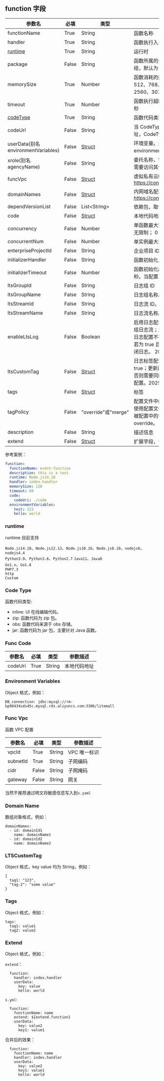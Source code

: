 ## function 字段

| 参数名                              | 必填  | 类型                             | 参数描述                                                                                                                                                                                                                                                           |
| ----------------------------------- | ----- | -------------------------------- | ------------------------------------------------------------------------------------------------------------------------------------------------------------------------------------------------------------------------------------------------------------------ |
| functionName                        | True  | String                           | 函数名称                                                                                                                                                                                                                                                           |
| handler                             | True  | String                           | 函数执行入口，规则：xx.xx，必须包含“. ”                                                                                                                                                                                                                            |
| [runtime](#runtime)                 | True  | String                           | 运行时                                                                                                                                                                                                                                                             |
| package                             | False | String                           | 函数所属的分组 Package，用于用户针对函数的自定义分组，默认为 default                                                                                                                                                                                               |
| memorySize                          | True  | Number                           | 函数消耗的内存。 单位 M。 取值范围为：128、256、512、768、1024、1280、1536、1792、2048、2560、3072、3584、4096                                                                                                                                                     |
| timeout                             | True  | Number                           | 函数执行超时时间，超时函数将被强行停止，范围 3 ～ 900 秒                                                                                                                                                                                                           |
| [codeType](#code-type)              | True  | String                           | 函数代码类型                                                                                                                                                                                                                                                       |
| codeUrl                             | False | String                           | 当 CodeType 为 obs 时，该值为函数代码包在 OBS 上的地址，CodeType 为其他值时，该字段为空。                                                                                                                                                                          |
| userData(别名 environmentVariables) | False | [Struct](#environment-variables) | 环境变量。最多定义 20 个，总长度不超过 4KB, userData 与 environmentVariables 同事存在时，userData 字段生效                                                                                                                                                         |
| xrole(别名 agencyName)              | False | String                           | 委托名称，需要 IAM 支持，并在 IAM 界面创建委托，当函数需要访问其他服务时，必须提供该字段                                                                                                                                                                           |
| funcVpc                             | False | [Struct](#func-vpc)              | 虚拟私有云唯一标识。配置时，agencyName 必填。https://console.huaweicloud.com/vpc/#/vpc/vpcs/list                                                                                                                                                                   |
| domainNames                         | False | [Struct](#domain-name)           | 内网域名配置，更新函数时生效。https://console.huaweicloud.com/dns/#/dns/privatezones                                                                                                                                                                               |
| dependVersionList                   | False | List\<String\>                   | 依赖包，取依赖包的 ID                                                                                                                                                                                                                                              |
| code                                | False | [Struct](#func-code)             | 本地代码地址，当 CodeType 为 zip 时，必填                                                                                                                                                                                                                          |
| concurrency                         | False | Number                           | 单函数最大实例数，取值-1 到 1000。 -1 代表该函数实例数无限制； 0 代表该函数被禁用                                                                                                                                                                                  |
| concurrentNum                       | False | Number                           | 单实例最大并发数，取值-1 到 1000                                                                                                                                                                                                                                   |
| enterpriseProjectId                 | False | String                           | 企业项目 ID，默认值为 0                                                                                                                                                                                                                                            |
| initializerHandler                  | False | String                           | 函数初始化入口                                                                                                                                                                                                                                                     |
| initializerTimeout                  | False | Number                           | 函数初始化超时时间，超时函数将被强行停止，范围 1 ~ 300 秒。当配置了初始化函数，此参数必填                                                                                                                                                                          |
| ltsGroupId                          | False | String                           | 日志组 ID                                                                                                                                                                                                                                                          |
| ltsGroupName                        | False | String                           | 日志组名称。当配置了日志组 ID，此参数必填                                                                                                                                                                                                                          |
| ltsStreamId                         | False | String                           | 日志流 ID。当配置了日志组 ID，此参数必填                                                                                                                                                                                                                           |
| ltsStreamName                       | False | String                           | 日志流名称。当配置了日志组 ID，此参数必填                                                                                                                                                                                                                          |
| enableLtsLog                        | False | Boolean                          | 启用日志配置开关。创建函数时，配置为 false 时不创建日志组日志流；为 true 时，若日志配置存在则使用日志配置，若日志配置不存在，则创建默认的日志组日志流。更新函数时，若为 true 且配置了日志配置，则开启日志；若为 false，则关闭日志。 2025 年 3 月 0.1.16 版本新增。 |
| ltsCustomTag                        | False | [Struct](#LTSCustomTag)          | 日志标签配置。创建函数时须同时配置 enableLtsLog 为 true；更新函数时如果已经开启日志，直接使用该配置即可，否则需要同时配置 enableLtsLog 为 true 及上文具体的日志配置。2025 年 3 月 0.1.16 版本新增。                                                                |
| tags                                | False | [Struct](#tags)                  | 标签                                                                                                                                                                                                                                                               |
| tagPolicy                           | False | "override"或"merge"              | 配置文件中的标签和线上标签合并策略。值为 override 时，使用配置文件中的标签全量覆盖；值为 merge 时同名标签会被配置中的替换，非同名的均保留。未配置该字段时，默认为 override。                                                                                       |
| description                         | False | String                           | 描述信息                                                                                                                                                                                                                                                           |
| extend                              | False | [Struct](#extend)                | 扩展字段，多函数的公共属性放到 extend 字段中                                                                                                                                                                                                                       |

参考案例：

```yaml
function:
  functionName: event-function
  description: this is a test
  runtime: Node.js14.18
  handler: index.handler
  memorySize: 128
  timeout: 60
  code:
    codeUri: ./code
  environmentVariables:
    test: 123
    hello: world
```

### runtime

runtime 目前支持

`Node.js14.18`、`Node.js12.13`、`Node.js10.16`、`Node.js8.10`、`nodejs6`、`nodejs4.4`  
`Python3.9`、`Python3.6`、`Python2.7`
`Java11`、`Java8`  
`Go1.x`、`Go1.8`  
`PHP7.3`  
`http`  
`Custom`

### Code Type

函数代码类型:

- inline: UI 在线编辑代码。
- zip: 函数代码为 zip 包。
- obs: 函数代码来源于 obs 存储。
- jar: 函数代码为 jar 包，主要针对 Java 函数。

### Func Code

| 参数名  | 必填 | 类型   | 参数描述     |
| ------- | ---- | ------ | ------------ |
| codeUri | True | String | 本地代码地址 |

### Environment Variables

Object 格式，例如：

```
DB_connection: jdbc:mysql://rm-bp90434sds45c.mysql.rds.aliyuncs.com:3306/litemall
```

### Func Vpc

函数 VPC 配置

| 参数名   | 必填  | 类型   | 参数描述     |
| -------- | ----- | ------ | ------------ |
| vpcId    | True  | String | VPC 唯一标识 |
| subnetId | True  | String | 子网编码     |
| cidr     | False | String | 子网掩码     |
| gateway  | False | String | 网关         |

当然不推荐通过明文将敏感信息写入到`s.yaml`

### Domain Name

数组对象格式，例如：

```
domainNames:
  - id: domainId1
    name: domainName1
  - id: domainId2
    name: domainName2
```

### LTSCustomTag

Object 格式，key value 均为 String，例如：

```
{
  tag1: "123",
  "tag-2": "some value"
}
```

### Tags

Object 格式，例如：

```
tags:
  tag1: value1
  tag2: value2
```

### Extend

Object 格式，例如：

`extend`：

```
  function:
    handler: index.handler
    userData:
      key: value
      hello: world
```

`s.yml`:

```
  function:
    functionName: name
    extend: ${extend.function}
    userData:
      key: value2
      key1: value1
```

合并后的效果：

```
  function:
    functionName: name
    handler: index.handler
    userData:
      key: value2
      key1: value1
      hello: world
```
